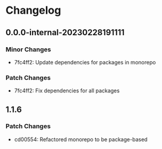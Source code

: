 # Changelog

## 0.0.0-internal-20230228191111

### Minor Changes

- 7fc4ff2: Update dependencies for packages in monorepo

### Patch Changes

- 7fc4ff2: Fix dependencies for all packages

## 1.1.6

### Patch Changes

- cd00554: Refactored monorepo to be package-based
